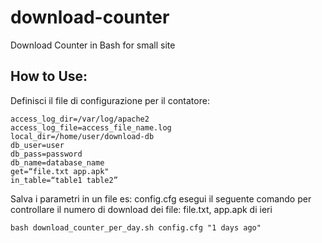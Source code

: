 download-counter
================

Download Counter in Bash for small site

How to Use:
---------------------

Definisci il file di configurazione per il contatore:

    access_log_dir=/var/log/apache2
    access_log_file=access_file_name.log
    local_dir=/home/user/download-db
    db_user=user
    db_pass=password
    db_name=database_name
    get=“file.txt app.apk"
    in_table=“table1 table2”

Salva i parametri in un file es: config.cfg
esegui il seguente comando per controllare il numero di download dei file: file.txt, app.apk di ieri

    bash download_counter_per_day.sh config.cfg "1 days ago"
